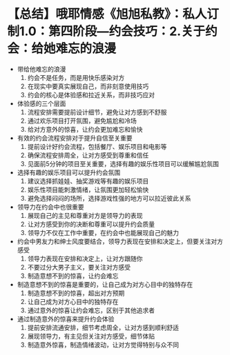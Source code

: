 # 【总结】哦耶情感《旭旭私教》：私人订制1.0：第四阶段—约会技巧：2.关于约会：给她难忘的浪漫

-   带给他难忘的浪漫
    1.  约会不是任务，而是用快乐感染对方
    2.  在现实中要真实展现自己，而非刻意使用技巧
    3.  约会的核心是体验感和拉近关系，而非技巧应对
-   体验感的三个层面
    1.  流程安排需要提前设计细节，避免让对方感到不舒服
    2.  通过欢乐项目打开氛围，避免尴尬和冷场
    3.  给对方意外的惊喜，让约会更加难忘和愉快
-   有效的约会流程安排对于提升自信至关重要
    1.  提前设计好约会流程，包括餐厅、娱乐项目和电影等
    2.  确保流程安排周全，让对方感受到尊重和信任
    3.  见面前5分钟的项目至关重要，选择有趣的娱乐性项目可以缓解尴尬氛围
-   选择有趣的娱乐项目可以提升约会氛围
    1.  建议选择抓娃娃、抽奖游戏等有趣的娱乐项目
    2.  娱乐性项目能刺激情绪，让氛围更加轻松愉快
    3.  避免选择闷闷的场所，选择游戏性强的地方可以拉近彼此关系
-   领导力在约会中也很重要
    1.  展现自己的主见和尊重对方是领导力的表现
    2.  让对方感受到你的决断和尊重可以提升约会质量
    3.  领导力不仅在工作中重要，在约会中也能展现自己的魅力
-   约会中男友力和绅士风度要结合，领导力表现在安排和决定上，但要关注对方感受
    1.  领导力表现在安排和决定上，让对方跟随你
    2.  不要过分大男子主义，要关注对方感受
    3.  制造意想不到的惊喜，让约会难忘
-   制造意想不到的惊喜是重要的，让自己成为对方心目中的独特存在
    1.  制造意想不到的惊喜，超出对方预期
    2.  让自己成为对方心目中的独特存在
    3.  通过意外的惊喜让约会难忘，区别于其他追求者
-   通过制造意外的惊喜来提升约会体验
    1.  提前安排流通安排，细节考虑周全，让对方感到顺利舒适
    2.  展现领导力，有主见但关注对方感受，细节体贴
    3.  制造意外惊喜，制造情绪波动，让对方觉得特别与众不同